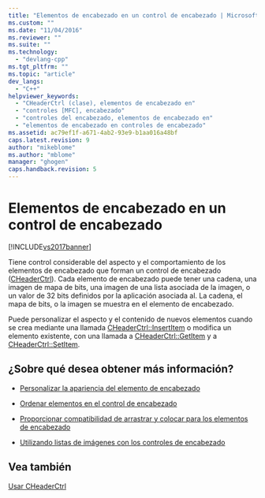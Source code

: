```yaml
---
title: "Elementos de encabezado en un control de encabezado | Microsoft Docs"
ms.custom: ""
ms.date: "11/04/2016"
ms.reviewer: ""
ms.suite: ""
ms.technology: 
  - "devlang-cpp"
ms.tgt_pltfrm: ""
ms.topic: "article"
dev_langs: 
  - "C++"
helpviewer_keywords: 
  - "CHeaderCtrl (clase), elementos de encabezado en"
  - "controles [MFC], encabezado"
  - "controles del encabezado, elementos de encabezado en"
  - "elementos de encabezado en controles de encabezado"
ms.assetid: ac79ef1f-a671-4ab2-93e9-b1aa016a48bf
caps.latest.revision: 9
author: "mikeblome"
ms.author: "mblome"
manager: "ghogen"
caps.handback.revision: 5
---
```

# Elementos de encabezado en un control de encabezado
[!INCLUDE[vs2017banner](../assembler/inline/includes/vs2017banner.md)]

Tiene control considerable del aspecto y el comportamiento de los elementos de encabezado que forman un control de encabezado \([CHeaderCtrl](../mfc/reference/cheaderctrl-class.md)\).  Cada elemento de encabezado puede tener una cadena, una imagen de mapa de bits, una imagen de una lista asociada de la imagen, o un valor de 32 bits definidos por la aplicación asociada al.  La cadena, el mapa de bits, o la imagen se muestra en el elemento de encabezado.  
  
 Puede personalizar el aspecto y el contenido de nuevos elementos cuando se crea mediante una llamada [CHeaderCtrl::InsertItem](../Topic/CHeaderCtrl::InsertItem.md) o modifica un elemento existente, con una llamada a [CHeaderCtrl::GetItem](../Topic/CHeaderCtrl::GetItem.md) y a [CHeaderCtrl::SetItem](../Topic/CHeaderCtrl::SetItem.md).  
  
## ¿Sobre qué desea obtener más información?  
  
-   [Personalizar la apariencia del elemento de encabezado](../mfc/customizing-the-header-item-s-appearance.md)  
  
-   [Ordenar elementos en el control de encabezado](../mfc/ordering-items-in-the-header-control.md)  
  
-   [Proporcionar compatibilidad de arrastrar y colocar para los elementos de encabezado](../mfc/providing-drag-and-drop-support-for-header-items.md)  
  
-   [Utilizando listas de imágenes con los controles de encabezado](../mfc/using-image-lists-with-header-controls.md)  
  
## Vea también  
 [Usar CHeaderCtrl](../mfc/using-cheaderctrl.md)